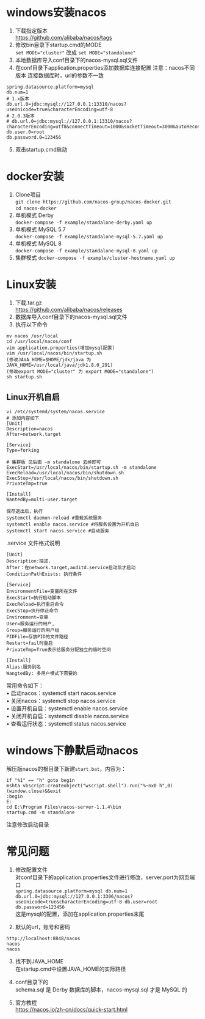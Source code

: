 # windows安装nacos
1. 下载指定版本  
https://github.com/alibaba/nacos/tags
2. 修改bin目录下startup.cmd的MODE  
`set MODE="cluster"`
改成
`set MODE="standalone"`  
3. 本地数据库导入conf目录下的nacos-mysql.sql文件
4. 在conf目录下application.properties添加数据库连接配置
注意：nacos不同版本 连接数据库时，url的参数不一致
```
spring.datasource.platform=mysql
db.num=1
# 1.x版本
db.url.0=jdbc:mysql://127.0.0.1:13310/nacos?useUnicode=true&characterEncoding=utf-8
# 2.0.3版本
# db.url.0=jdbc:mysql://127.0.0.1:13310/nacos?characterEncoding=utf8&connectTimeout=1000&socketTimeout=3000&autoReconnect=true&useUnicode=true&useSSL=false&serverTimezone=UTC
db.user.0=root
db.password.0=123456
```
5. 双击startup.cmd启动  

# docker安装  
1. Clone项目  
`git clone https://github.com/nacos-group/nacos-docker.git`  
`cd nacos-docker`  
2. 单机模式 Derby  
`docker-compose -f example/standalone-derby.yaml up`
3. 单机模式 MySQL 5.7  
`docker-compose -f example/standalone-mysql-5.7.yaml up`   
4. 单机模式 MySQL 8  
`docker-compose -f example/standalone-mysql-8.yaml up`  
5. 集群模式
`docker-compose -f example/cluster-hostname.yaml up`

# Linux安装  
1. 下载.tar.gz  
https://github.com/alibaba/nacos/releases  
2. 数据库导入conf目录下的nacos-mysql.sql文件
3. 执行以下命令
```
mv nacos /usr/local  
cd /usr/local/nacos/conf  
vim application.properties(增加mysql配置)
vim /usr/local/nacos/bin/startup.sh
(修改JAVA_HOME=$HOME/jdk/java 为 JAVA_HOME=/usr/local/java/jdk1.8.0_291)
(修改export MODE="cluster" 为 export MODE="standalone")
sh startup.sh
```
## Linux开机自启
```
vi /etc/systemd/system/nacos.service
# 添加内容如下
[Unit]
Description=nacos
After=network.target

[Service]
Type=forking

# 集群版 见后面 -m standalone 去掉即可
ExecStart=/usr/local/nacos/bin/startup.sh -m standalone
ExecReload=/usr/local/nacos/bin/shutdown.sh
ExecStop=/usr/local/nacos/bin/shutdown.sh
PrivateTmp=true

[Install]
WantedBy=multi-user.target

保存退出后，执行
systemctl daemon-reload #重载系统服务
systemctl enable nacos.service #将服务设置为开机自启
systemctl start nacos.service #启动服务
```
.service 文件格式说明
```
[Unit]
Description:描述，
After：在network.target,auditd.service启动后才启动
ConditionPathExists: 执行条件

[Service]
EnvironmentFile=变量所在文件
ExecStart=执行启动脚本
ExecReload=执行重启命令
ExecStop=执行停止命令
Environment=变量
User=服务运行的用户,
Group=服务运行的用户组
PIDFile=存放PID的文件路径
Restart=fail时重启
PrivateTmp=True表示给服务分配独立的临时空间

[Install]
Alias:服务别名
WangtedBy: 多用户模式下需要的
```
常用命令如下：  
• 启动nacos：systemctl start nacos.service  
• 关闭nacos：systemctl stop nacos.service  
• 设置开机自启：systemctl enable nacos.service  
• 关闭开机自启：systemctl disable nacos.service  
• 查看运行状态：systemctl status nacos.service  

# windows下静默启动nacos
解压版nacos的根目录下新建`start.bat`，内容为：  
```@echo off  
if "%1" == "h" goto begin  
mshta vbscript:createobject("wscript.shell").run("%~nx0 h",0)(window.close)&&exit  
:begin  
E:  
cd E:\Program Files\nacos-server-1.1.4\bin  
startup.cmd -m standalone  
```
注意修改启动目录

# 常见问题
1. 修改配置文件  
对conf目录下的application.properties文件进行修改，server.port为网页端口  
`spring.datasource.platform=mysql
db.num=1
db.url.0=jdbc:mysql://127.0.0.1:3306/nacos?useUnicode=true&characterEncoding=utf-8
db.user=root
db.password=123456`  
这是mysql的配置，添加在application.properties末尾

2. 默认的url，账号和密码  
  ```  
  http://localhost:8848/nacos  
  nacos  
  nacos  
  ```  

3. 找不到JAVA_HOME  
在startup.cmd中设置JAVA_HOME的实际路径  

4. conf目录下的  
schema.sql 是 Derby 数据库的脚本，nacos-mysql.sql 才是 MySQL 的  

5. 官方教程  
https://nacos.io/zh-cn/docs/quick-start.html
